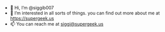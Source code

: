 - 👋 Hi, I’m @siggib007
- 👀 I’m interested in all sorts of things. you can find out more about me at https://supergeek.us
- 📫 You can reach me at siggi@supergeek.us

<!---
siggib007/siggib007 is a ✨ special ✨ repository because its `README.md` (this file) appears on your GitHub profile.
You can click the Preview link to take a look at your changes.
--->

